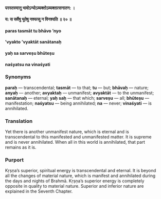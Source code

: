#### परस्तस्मात्तु भावोऽन्योऽव्यक्तोऽव्यक्तात्सनातन: ।
#### य: स सर्वेषु भूतेषु नश्यत्सु न विनश्यति ॥ २० ॥

#### paras tasmāt tu bhāvo ’nyo
#### ’vyakto ’vyaktāt sanātanaḥ
#### yaḥ sa sarveṣu bhūteṣu
#### naśyatsu na vinaśyati

### Synonyms

**paraḥ** — transcendental; **tasmāt** — to that; **tu** — but; **bhāvaḥ** — nature; **anyaḥ** — another; **avyaktaḥ** — unmanifest; **avyaktāt** — to the unmanifest; **sanātanaḥ** — eternal; **yaḥ** **saḥ** — that which; **sarveṣu** — all; **bhūteṣu** — manifestation; **naśyatsu** — being annihilated; **na** — never; **vinaśyati** — is annihilated.

### Translation

Yet there is another unmanifest nature, which is eternal and is transcendental to this manifested and unmanifested matter. It is supreme and is never annihilated. When all in this world is annihilated, that part remains as it is.

### Purport

Kṛṣṇa’s superior, spiritual energy is transcendental and eternal. It is beyond all the changes of material nature, which is manifest and annihilated during the days and nights of Brahmā. Kṛṣṇa’s superior energy is completely opposite in quality to material nature. Superior and inferior nature are explained in the Seventh Chapter.